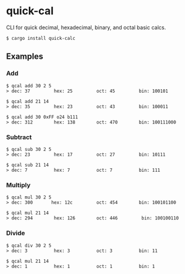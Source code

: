# quick-cal
CLI for quick decimal, hexadecimal, binary, and octal basic calcs.

```
$ cargo install quick-calc
```

## Examples
### Add
```
$ qcal add 30 2 5
> dec: 37         hex: 25         oct: 45         bin: 100101
```

```
$ qcal add 21 14
> dec: 35         hex: 23         oct: 43         bin: 100011
```

```
$ qcal add 30 0xFF o24 b111
> dec: 312        hex: 138        oct: 470        bin: 100111000
```

### Subtract
```
$ qcal sub 30 2 5
> dec: 23         hex: 17         oct: 27         bin: 10111
```
```
$ qcal sub 21 14
> dec: 7          hex: 7          oct: 7          bin: 111
```

### Multiply
```
$ qcal mul 30 2 5
> dec: 300       hex: 12c         oct: 454        bin: 100101100
```
```
$ qcal mul 21 14
> dec: 294        hex: 126        oct: 446         bin: 100100110
```

### Divide
```
$ qcal div 30 2 5
> dec: 3          hex: 3          oct: 3          bin: 11
```
```
$ qcal mul 21 14
> dec: 1          hex: 1          oct: 1          bin: 1
```
